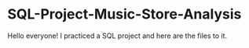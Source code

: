 # SQL-Project-Music-Store-Analysis
Hello everyone! I practiced a SQL project and here are the files to it.
